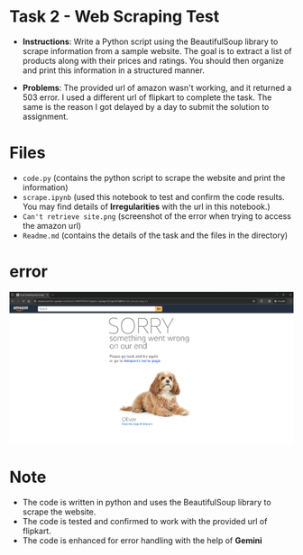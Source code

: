 # Task 2 - Web Scraping Test

- **Instructions**: Write a Python script using the BeautifulSoup library to scrape information from a sample website. The goal is to extract a list of products along with their prices and ratings. You should then organize and print this information in a structured manner.

- **Problems**: The provided url of amazon wasn't working, and it returned a 503 error. I used a different url of flipkart to complete the task. The same is the reason I got delayed by a day to submit the solution to assignment.

# Files

- `code.py` (contains the python script to scrape the website and print the information)
- `scrape.ipynb` (used this notebook to test and confirm the code results. You may find details of **Irregularities** with the url in this notebook.)
- `Can't retrieve site.png` (screenshot of the error when trying to access the amazon url)
- `Readme.md` (contains the details of the task and the files in the directory)

# error

![Can't retrieve site](https://github.com/tknishh/assignment-zintellix/blob/master/task2/Can't%20retrieve%20site..png)


# Note

- The code is written in python and uses the BeautifulSoup library to scrape the website.
- The code is tested and confirmed to work with the provided url of flipkart.
- The code is enhanced for error handling with the help of **Gemini**
